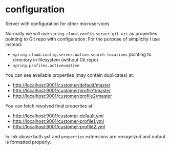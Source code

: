 configuration
=============

Server with configuration for other microservices 

Normally we will use `spring.cloud.config.server.git.uri` as properties pointing to Git repo with configuration.
For the purpose of simplicity I use instead:
* `spring.cloud.config.server.native.search-locations` pointing to directory in filesystem (without Git repo)
* `spring.profiles.active=native`

You can see available properties (may contain duplicates) at:
* [http://localhost:9001/customer/default/master]()
* [http://localhost:9001/customer/profile1/master]()
* [http://localhost:9001/customer/profile2/master]()

You can fetch resolved final properties at:
* [http://localhost:9001/customer-default.yml]()
* [http://localhost:9001/customer-profile1.yml]()
* [http://localhost:9001/customer-profile2.yml]()

In link above both `yml` and `properties` extensions are recognized and output is formatted properly.

